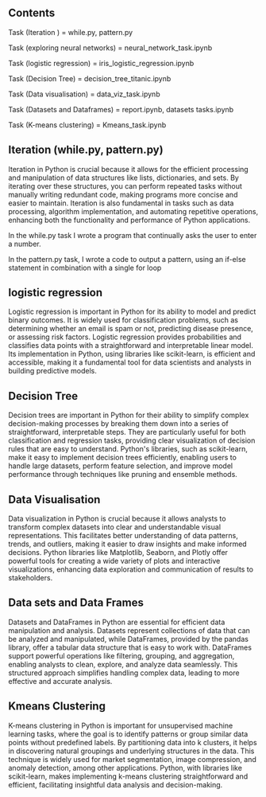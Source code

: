 ## Contents 

Task (Iteration ) = while.py, pattern.py

Task (exploring neural networks) = neural_network_task.ipynb

Task (logistic regression) = iris_logistic_regression.ipynb

Task (Decision Tree) = decision_tree_titanic.ipynb

Task (Data visualisation) = data_viz_task.ipynb

Task (Datasets and Dataframes) = report.ipynb, datasets tasks.ipynb

Task (K-means clustering) = Kmeans_task.ipynb 


## Iteration (while.py, pattern.py)

Iteration in Python is crucial because it allows for the efficient processing and manipulation of data structures like lists, dictionaries, and sets. 
By iterating over these structures, you can perform repeated tasks without manually writing redundant code, making programs more concise and easier to maintain. 
Iteration is also fundamental in tasks such as data processing, algorithm implementation, and automating repetitive operations, enhancing both the functionality and performance of Python applications.

In the while.py task I wrote a program that continually asks the user to enter a number.

In the pattern.py task, I wrote a code to output a pattern, using an if-else statement in combination with a single for loop 

## logistic regression

Logistic regression is important in Python for its ability to model and predict binary outcomes. 
It is widely used for classification problems, such as determining whether an email is spam or not, predicting disease presence, or assessing risk factors. 
Logistic regression provides probabilities and classifies data points with a straightforward and interpretable linear model. 
Its implementation in Python, using libraries like scikit-learn, is efficient and accessible, making it a fundamental tool for data scientists and analysts in building predictive models.

## Decision Tree

Decision trees are important in Python for their ability to simplify complex decision-making processes by breaking them down into a series of straightforward, interpretable steps. 
They are particularly useful for both classification and regression tasks, providing clear visualization of decision rules that are easy to understand. 
Python's libraries, such as scikit-learn, make it easy to implement decision trees efficiently, enabling users to handle large datasets, perform feature selection, and improve model performance through techniques like pruning and ensemble methods.

## Data Visualisation 

Data visualization in Python is crucial because it allows analysts to transform complex datasets into clear and understandable visual representations. 
This facilitates better understanding of data patterns, trends, and outliers, making it easier to draw insights and make informed decisions. 
Python libraries like Matplotlib, Seaborn, and Plotly offer powerful tools for creating a wide variety of plots and interactive visualizations, enhancing data exploration and communication of results to stakeholders.

## Data sets and Data Frames 

Datasets and DataFrames in Python are essential for efficient data manipulation and analysis. 
Datasets represent collections of data that can be analyzed and manipulated, while DataFrames, provided by the pandas library, offer a tabular data structure that is easy to work with. 
DataFrames support powerful operations like filtering, grouping, and aggregation, enabling analysts to clean, explore, and analyze data seamlessly. 
This structured approach simplifies handling complex data, leading to more effective and accurate analysis.

## Kmeans Clustering 

K-means clustering in Python is important for unsupervised machine learning tasks, where the goal is to identify patterns or group similar data points without predefined labels. 
By partitioning data into k clusters, it helps in discovering natural groupings and underlying structures in the data. 
This technique is widely used for market segmentation, image compression, and anomaly detection, among other applications. 
Python, with libraries like scikit-learn, makes implementing k-means clustering straightforward and efficient, facilitating insightful data analysis and decision-making.
